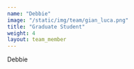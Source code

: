 ```yaml
---
name: "Debbie"
image: "/static/img/team/gian_luca.png"
title: "Graduate Student"
weight: 4
layout: team_member
---
```

Debbie
